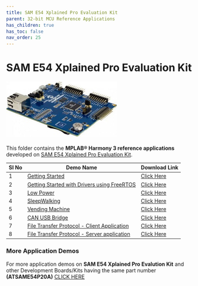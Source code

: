 ```yaml
---
title: SAM E54 Xplained Pro Evaluation Kit
parent: 32-bit MCU Reference Applications
has_children: true
has_toc: false
nav_order: 25
---
```


# SAM E54 Xplained Pro Evaluation Kit
<h4 align="left"> <img src = "image.jpg"> </h4>


This folder contains the **MPLAB® Harmony 3 reference applications** developed on [SAM E54 Xplained Pro Evaluation Kit](https://www.microchip.com/DevelopmentTools/ProductDetails/ATSAME54-XPRO).

|SI No| Demo Name | Download Link |
| --- | --- | -- |
| 1 | [Getting Started](./same54_getting_started/readme.md) | [Click Here](https://github.com/Microchip-MPLAB-Harmony/reference_apps/releases/latest/download/same54_getting_started.zip) |
| 2 | [Getting Started with Drivers using FreeRTOS](./same54_getting_started_freertos/readme.md) | [Click Here](https://github.com/Microchip-MPLAB-Harmony/reference_apps/releases/latest/download/same54_getting_started_freertos.zip) |
| 3 | [Low Power](./same54_low_power/readme.md) |  [Click Here](https://github.com/Microchip-MPLAB-Harmony/reference_apps/releases/latest/download/same54_low_power.zip) |
| 4 | [SleepWalking](./sleepwalking/readme.md) |  [Click Here](https://github.com/Microchip-MPLAB-Harmony/reference_apps/releases/latest/download/sleepwalking.zip) |
| 5 | [Vending Machine](./same54_vending_machine/readme.md) |  [Click Here](https://github.com/Microchip-MPLAB-Harmony/reference_apps/releases/latest/download/same54_vending_machine.zip) |
| 6 | [CAN USB Bridge](./same54_can_usb_bridge/readme.md) |  [Click Here](https://github.com/Microchip-MPLAB-Harmony/reference_apps/releases/latest/download/same54_can_usb_bridge.zip) |
| 7 | [File Transfer Protocol - Client Application](./same54_ftp_client/readme.md) |  [Click Here](https://github.com/Microchip-MPLAB-Harmony/reference_apps/releases/latest/download/same54_ftp_client.zip) |
| 8 | [File Transfer Protocol - Server application](./same54_ftp_server/readme.md) |  [Click Here](https://github.com/Microchip-MPLAB-Harmony/reference_apps/releases/latest/download/same54_ftp_server.zip) |


### More Application Demos

For more application demos on **SAM E54 Xplained Pro Evalution Kit** and other Development Boards/Kits having the same part number **(ATSAME54P20A)** <a href="https://mplab-discover.microchip.com/v1/itemtype/com.microchip.ide.project?s0=ATSAME54P20A" target="_blank"> CLICK HERE </a>
